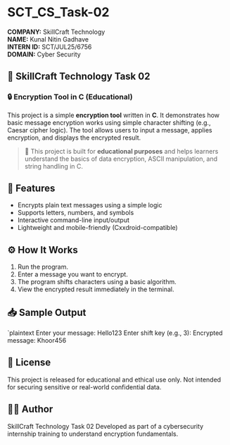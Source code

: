 # SCT_CS_Task-02

**COMPANY:** SkillCraft Technology  
**NAME:** Kunal Nitin Gadhave  
**INTERN ID:** SCT/JUL25/6756  
**DOMAIN:** Cyber Security

## 🔐 SkillCraft Technology Task 02

### 🔒 Encryption Tool in C (Educational)

This project is a simple **encryption tool** written in **C**. It demonstrates how basic message encryption works using simple character shifting (e.g., Caesar cipher logic). The tool allows users to input a message, applies encryption, and displays the encrypted result.

> 🧠 This project is built for **educational purposes** and helps learners understand the basics of data encryption, ASCII manipulation, and string handling in C.

## 🚀 Features
- Encrypts plain text messages using a simple logic
- Supports letters, numbers, and symbols
- Interactive command-line input/output
- Lightweight and mobile-friendly (Cxxdroid-compatible)

## ⚙️ How It Works
1. Run the program.
2. Enter a message you want to encrypt.
3. The program shifts characters using a basic algorithm.
4. View the encrypted result immediately in the terminal.

## 📥 Sample Output
`plaintext
Enter your message: Hello123
Enter shift key (e.g., 3): 
Encrypted message: Khoor456

## 📄 License
This project is released for educational and ethical use only.
Not intended for securing sensitive or real-world confidential data.

## 👨‍💻 Author
SkillCraft Technology Task 02
Developed as part of a cybersecurity internship training to understand encryption fundamentals.

